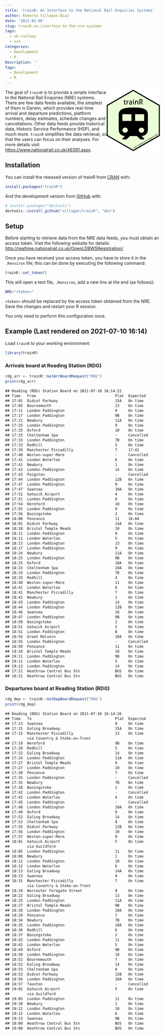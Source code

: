 ```yaml
---
title: 'trainR: An Interface to the National Rail Enquiries Systems'
author: Roberto Villegas-Diaz
date: '2021-02-08'
slug: trainR-an-interface-to-the-nre-systems
tags:
  - uk-railway
  - nre
Categories:
  - Development
  - R
Description: ''
Tags:
  - Development
  - R
---
```


<img src="https://raw.githubusercontent.com/villegar/trainR/main/inst/images/logo.png" alt="logo" align="right" height=200px/>

The goal of `trainR` is to provide a simple interface to the 
National Rail Enquiries (NRE) systems. There are few data feeds 
available, the simplest of them is Darwin, which provides real-time 
arrival and departure predictions, platform numbers, delay estimates, 
schedule changes and cancellations. Other data feeds provide historical 
data, Historic Service Performance (HSP), and much more. `trainR` 
simplifies the data retrieval, so that the users can focus on their 
analyses. For more details visit 
https://www.nationalrail.co.uk/46391.aspx.

## Installation

You can install the released version of trainR from [CRAN](https://CRAN.R-project.org) with:

``` r
install.packages("trainR")
```

And the development version from [GitHub](https://github.com/) with:

``` r
# install.packages("devtools")
devtools::install_github("villegar/trainR", "dev")
```

## Setup
Before starting to retrieve data from the NRE data feeds, you must obtain an access token. 
Visit the following website for details: http://realtime.nationalrail.co.uk/OpenLDBWSRegistration/

Once you have received your access token, you have to store it in the `.Renviron` file; this can be 
done by executing the following command:


```r
trainR::set_token()
```

This will open a text file, `.Renviron`, add a new line at the end (as follows):

```bash
NRE="<token>"
```

`<token>` should be replaced by the access token obtained from the NRE. Save the changes and restart 
your R session.

You only need to perform this configuration once.

## Example (Last rendered on 2021-07-10 16:14)

Load `trainR` to your working environment:

```r
library(trainR)
```

### Arrivals board at Reading Station (RDG)


```r
rdg_arr <- trainR::GetArrBoardRequest("RDG")
print(rdg_arr)
```

```
## Reading (RDG) Station Board on 2021-07-10 16:14:22
## Time   From                                    Plat  Expected
## 17:01  Didcot Parkway                          15A   On time
## 17:05  Bournemouth                             13    On time
## 17:11  London Paddington                       9     On time
## 17:17  London Paddington                       9B    On time
## 17:21  Newbury                                 11A   On time
## 17:25  London Paddington                       9     On time
## 17:25  Oxford                                  10    On time
## 17:33  Cheltenham Spa                          -     Cancelled
## 17:33  London Paddington                       7B    On time
## 17:33  Redhill                                 5     On time
## 17:39  Manchester Piccadilly                   7     17:41
## 17:40  Weston-super-Mare                       -     Cancelled
## 17:41  London Waterloo                         6     On time
## 17:41  Newbury                                 1     On time
## 17:43  London Paddington                       14    On time
## 17:43  Paignton                                -     Cancelled
## 17:44  London Paddington                       12B   On time
## 17:47  London Paddington                       9     On time
## 17:47  Swansea                                 10A   On time
## 17:51  Gatwick Airport                         4     On time
## 17:51  London Paddington                       8     On time
## 17:54  Hereford                                10    On time
## 17:55  London Paddington                       9     On time
## 17:56  Basingstoke                             2     On time
## 18:00  Penzance                                11    18:04
## 18:01  Didcot Parkway                          14A   On time
## 18:10  Bristol Temple Meads                    10    On time
## 18:11  London Paddington                       9     On time
## 18:11  London Waterloo                         5     On time
## 18:13  London Paddington                       13    On time
## 18:17  London Paddington                       9     On time
## 18:24  Newbury                                 11A   On time
## 18:25  London Paddington                       9B    On time
## 18:25  Oxford                                  10A   On time
## 18:33  Cheltenham Spa                          10A   On time
## 18:33  London Paddington                       7B    On time
## 18:33  Redhill                                 4     On time
## 18:40  Weston-super-Mare                       11    On time
## 18:41  London Waterloo                         6     On time
## 18:41  Manchester Piccadilly                   7     On time
## 18:42  Newbury                                 1     On time
## 18:43  London Paddington                       14    On time
## 18:44  London Paddington                       12B   On time
## 18:46  Swansea                                 10    On time
## 18:47  London Paddington                       9B    On time
## 18:50  Basingstoke                             2     On time
## 18:51  Gatwick Airport                         5     On time
## 18:51  London Paddington                       8     On time
## 18:54  Great Malvern                           10A   On time
## 18:55  London Paddington                       -     Cancelled
## 18:59  Penzance                                11    On time
## 19:10  Bristol Temple Meads                    10    On time
## 19:11  London Paddington                       9B    On time
## 19:11  London Waterloo                         5     On time
## 19:13  London Paddington                       14    On time
## 17:21  Heathrow Central Bus Stn                BUS   On time
## 18:21  Heathrow Central Bus Stn                BUS   On time
```

### Departures board at Reading Station (RDG)


```r
rdg_dep <- trainR::GetDepBoardRequest("RDG")
print(rdg_dep)
```

```
## Reading (RDG) Station Board on 2021-07-10 16:14:26
## Time   To                                      Plat  Expected
## 17:13  Swansea                                 9     On time
## 17:15  Ealing Broadway                         15A   On time
## 17:15  Manchester Piccadilly                   13    On time
##        via Coventry & Stoke-on-Trent           
## 17:19  Hereford                                9B    On time
## 17:20  Redhill                                 5     On time
## 17:22  Ealing Broadway                         14    On time
## 17:24  London Paddington                       11A   On time
## 17:27  Bristol Temple Meads                    9     On time
## 17:27  London Paddington                       10    On time
## 17:30  Penzance                                7     On time
## 17:35  London Paddington                       -     Cancelled
## 17:35  Newbury                                 7B    On time
## 17:38  Basingstoke                             2     On time
## 17:42  London Paddington                       -     Cancelled
## 17:42  London Waterloo                         4     On time
## 17:45  London Paddington                       -     Cancelled
## 17:48  London Paddington                       10A   On time
## 17:49  Oxford                                  9     On time
## 17:52  Ealing Broadway                         14    On time
## 17:53  Cheltenham Spa                          8     On time
## 17:55  Didcot Parkway                          12B   On time
## 17:56  London Paddington                       10    On time
## 17:57  Weston-super-Mare                       9     On time
## 18:01  Gatwick Airport                         5     On time
##        via Guildford                           
## 18:05  London Paddington                       11    On time
## 18:08  Newbury                                 1     On time
## 18:12  London Paddington                       10    On time
## 18:12  London Waterloo                         6     On time
## 18:13  Ealing Broadway                         14A   On time
## 18:13  Swansea                                 9     On time
## 18:15  Manchester Piccadilly                   7     On time
##        via Coventry & Stoke-on-Trent           
## 18:19  Worcester Foregate Street               9     On time
## 18:22  Ealing Broadway                         13    On time
## 18:25  London Paddington                       11A   On time
## 18:27  Bristol Temple Meads                    9B    On time
## 18:28  London Paddington                       10A   On time
## 18:29  Penzance                                7     On time
## 18:34  Newbury                                 7B    On time
## 18:35  London Paddington                       10A   On time
## 18:36  Redhill                                 6     On time
## 18:37  Basingstoke                             2     On time
## 18:42  London Paddington                       11    On time
## 18:42  London Waterloo                         5     On time
## 18:49  Oxford                                  9B    On time
## 18:50  London Paddington                       10    On time
## 18:52  Bournemouth                             7     On time
## 18:52  Ealing Broadway                         14    On time
## 18:53  Cheltenham Spa                          8     On time
## 18:53  Didcot Parkway                          12B   On time
## 18:56  London Paddington                       10A   On time
## 18:57  Taunton                                 -     Cancelled
## 19:01  Gatwick Airport                         5     On time
##        via Guildford                           
## 19:05  London Paddington                       11    On time
## 19:10  Newbury                                 1     On time
## 19:12  London Paddington                       10    On time
## 19:12  London Waterloo                         6     On time
## 19:13  Swansea                                 9B    On time
## 18:00  Heathrow Central Bus Stn                BUS   On time
## 19:00  Heathrow Central Bus Stn                BUS   On time
```
